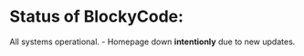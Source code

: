 # Status of BlockyCode:

All systems operational. - Homepage down **__intentionly__** due to new updates.

